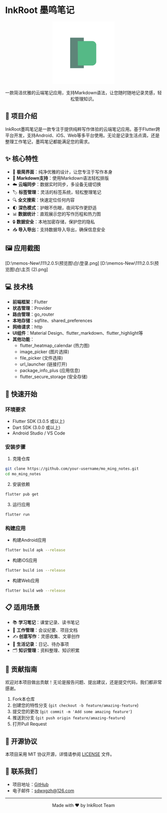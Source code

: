 # InkRoot 墨鸣笔记

<p align="center">
  <img src="assets/images/logo.png" alt="墨鸣笔记Logo" width="200" />
</p>

<p align="center">
  一款简洁优雅的云端笔记应用，支持Markdown语法，让您随时随地记录灵感，轻松管理知识。
</p>

## 📝 项目介绍

InkRoot墨鸣笔记是一款专注于提供纯粹写作体验的云端笔记应用。基于Flutter跨平台开发，支持Android、iOS、Web等多平台使用。无论是记录生活点滴，还是整理工作笔记，墨鸣笔记都能满足您的需求。

## ✨ 核心特性

- 🚀 **极简界面**：纯净优雅的设计，让您专注于写作本身
- 📝 **Markdown支持**：使用Markdown语法轻松排版
- ☁️ **云端同步**：数据实时同步，多设备无缝切换
- 🏷️ **标签管理**：灵活的标签系统，轻松整理笔记
- 🔍 **全文搜索**：快速定位任何内容
- 🌓 **深色模式**：护眼不伤眼，夜间写作更舒适
- 📊 **数据统计**：直观展示您的写作历程和热力图
- 🔒 **数据安全**：本地加密存储，保护您的隐私
- 📥 **导入导出**：支持数据导入导出，确保信息安全

## 🖼️ 应用截图

[D:\memos-New\111\2.0.5\预览图\白\登录.png]
[D:\memos-New\111\2.0.5\预览图\白\主页 (2).png]
## 💻 技术栈

- **前端框架**：Flutter
- **状态管理**：Provider
- **路由管理**：go_router
- **本地存储**：sqflite、shared_preferences
- **网络请求**：http
- **UI组件**：Material Design、flutter_markdown、flutter_highlight等
- **其他功能**：
  - flutter_heatmap_calendar (热力图)
  - image_picker (图片选择)
  - file_picker (文件选择)
  - url_launcher (链接打开)
  - package_info_plus (应用信息)
  - flutter_secure_storage (安全存储)

## 🚀 快速开始

### 环境要求

- Flutter SDK (3.0.5 或以上)
- Dart SDK (3.0.0 或以上)
- Android Studio / VS Code

### 安装步骤

1. 克隆仓库
```bash
git clone https://github.com/your-username/mo_ming_notes.git
cd mo_ming_notes
```

2. 安装依赖
```bash
flutter pub get
```

3. 运行应用
```bash
flutter run
```

### 构建应用

- 构建Android应用
```bash
flutter build apk --release
```

- 构建iOS应用
```bash
flutter build ios --release
```

- 构建Web应用
```bash
flutter build web --release
```

## 📋 适用场景

- 📚 **学习笔记**：课堂记录、读书笔记
- 💼 **工作管理**：会议纪要、项目文档
- ✍️ **创意写作**：灵感收集、文章创作
- 📅 **生活记录**：日记、待办事项
- 🗂️ **知识管理**：资料整理、知识积累

## 🤝 贡献指南

欢迎对本项目做出贡献！无论是报告问题、提出建议，还是提交代码，我们都非常感谢。

1. Fork本仓库
2. 创建您的特性分支 (`git checkout -b feature/amazing-feature`)
3. 提交您的更改 (`git commit -m 'Add some amazing feature'`)
4. 推送到分支 (`git push origin feature/amazing-feature`)
5. 打开Pull Request

## 📄 开源协议

本项目采用 MIT 协议开源，详情请参阅 [LICENSE](LICENSE) 文件。

## 📮 联系我们

- 项目地址：[GitHub](https://github.com/your-username/mo_ming_notes)
- 电子邮件：sdwxgzh@126.com

---

<p align="center">Made with ❤️ by InkRoot Team</p>
